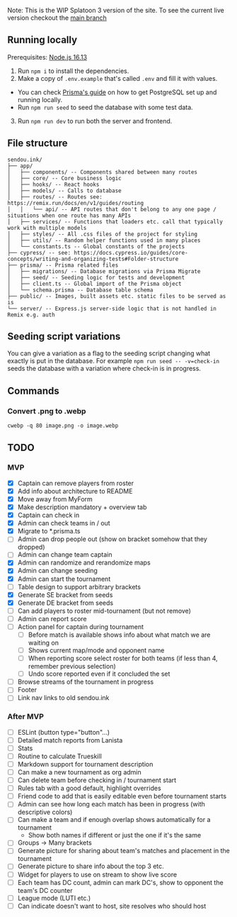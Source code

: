 Note: This is the WIP Splatoon 3 version of the site. To see the current live version checkout the [main branch](https://github.com/Sendouc/sendou.ink/tree/main)

## Running locally

Prerequisites: [Node.js 16.13](https://nodejs.org/en/)

1. Run `npm i` to install the dependencies.
2. Make a copy of `.env.example` that's called `.env` and fill it with values.

- You can check [Prisma's guide](https://www.prisma.io/dataguide/postgresql/setting-up-a-local-postgresql-database) on how to get PostgreSQL set up and running locally.
- Run `npm run seed` to seed the database with some test data.

3. Run `npm run dev` to run both the server and frontend.

## File structure

```
sendou.ink/
├── app/
│   ├── components/ -- Components shared between many routes
│   ├── core/ -- Core business logic
│   ├── hooks/ -- React hooks
│   ├── models/ -- Calls to database
│   ├── routes/ -- Routes see: https://remix.run/docs/en/v1/guides/routing
│   │   └── api/ -- API routes that don't belong to any one page / situations when one route has many APIs
│   ├── services/ -- Functions that loaders etc. call that typically work with multiple models
│   ├── styles/ -- All .css files of the project for styling
│   ├── utils/ -- Random helper functions used in many places
│   └── constants.ts -- Global constants of the projects
├── cypress/ -- see: https://docs.cypress.io/guides/core-concepts/writing-and-organizing-tests#Folder-structure
├── prisma/ -- Prisma related files
│   ├── migrations/ -- Database migrations via Prisma Migrate
│   ├── seed/ -- Seeding logic for tests and development
│   ├── client.ts -- Global import of the Prisma object
│   └── schema.prisma -- Database table schema
├── public/ -- Images, built assets etc. static files to be served as is
└── server/ -- Express.js server-side logic that is not handled in Remix e.g. auth
```

## Seeding script variations

You can give a variation as a flag to the seeding script changing what exactly is put in the database. For example `npm run seed -- -v=check-in` seeds the database with a variation where check-in is in progress.

## Commands

### Convert .png to .webp

`cwebp -q 80 image.png -o image.webp`

## TODO

### MVP

- [x] Captain can remove players from roster
- [x] Add info about architecture to README
- [x] Move away from MyForm
- [x] Make description mandatory + overview tab
- [x] Captain can check in
- [x] Admin can check teams in / out
- [x] Migrate to \*.prisma.ts
- [ ] Admin can drop people out (show on bracket somehow that they dropped)
- [ ] Admin can change team captain
- [x] Admin can randomize and rerandomize maps
- [x] Admin can change seeding
- [x] Admin can start the tournament
- [ ] Table design to support arbitrary brackets
- [x] Generate SE bracket from seeds
- [x] Generate DE bracket from seeds
- [ ] Can add players to roster mid-tournament (but not remove)
- [ ] Admin can report score
- [ ] Action panel for captain during tournament
  - [ ] Before match is available shows info about what match we are waiting on
  - [ ] Shows current map/mode and opponent name
  - [ ] When reporting score select roster for both teams (if less than 4, remember previous selection)
  - [ ] Undo score reported even if it concluded the set
- [ ] Browse streams of the tournament in progress
- [ ] Footer
- [ ] Link nav links to old sendou.ink

### After MVP

- [ ] ESLint (button type="button"...)
- [ ] Detailed match reports from Lanista
- [ ] Stats
- [ ] Routine to calculate Trueskill
- [ ] Markdown support for tournament description
- [ ] Can make a new tournament as org admin
- [ ] Can delete team before checking in / tournament start
- [ ] Rules tab with a good default, highlight overrides
- [ ] Friend code to add that is easily editable even before tournament starts
- [ ] Admin can see how long each match has been in progress (with descriptive colors)
- [ ] Can make a team and if enough overlap shows automatically for a tournament
  - Show both names if different or just the one if it's the same
- [ ] Groups -> Many brackets
- [ ] Generate picture for sharing about team's matches and placement in the tournament
- [ ] Generate picture to share info about the top 3 etc.
- [ ] Widget for players to use on stream to show live score
- [ ] Each team has DC count, admin can mark DC's, show to opponent the team's DC counter
- [ ] League mode (LUTI etc.)
- [ ] Can indicate doesn't want to host, site resolves who should host
